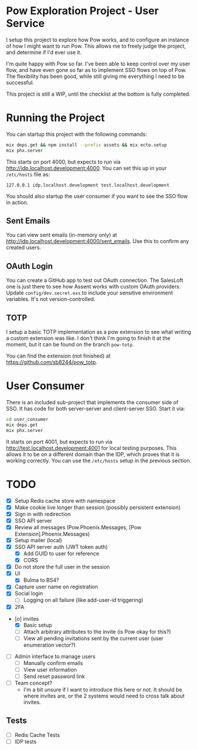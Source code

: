# Pow Exploration Project - User Service

I setup this project to explore how Pow works, and to configure an instance of how I might want to run Pow. This allows me to
freely judge the project, and determine if I'd ever use it.

I'm quite happy with Pow so far. I've been able to keep control over my user flow, and have even gone so far as to implement
SSO flows on top of Pow. The flexibility has been good, while still giving me everything I need to be successful.

This project is still a WIP, until the checklist at the bottom is fully completed.

# Running the Project

You can startup this project with the following commands:

```bash
mix deps.get && npm install --prefix assets && mix ecto.setup
mix phx.server
```

This starts on port 4000, but expects to run via http://idp.localhost.development:4000. You can set this up in your `/etc/hosts` file
as:

```
127.0.0.1 idp.localhost.development test.localhost.development
```

You should also startup the user consumer if you want to see the SSO flow in action.

## Sent Emails

You can view sent emails (in-memory only) at http://idp.localhost.development:4000/sent_emails. Use this to confirm any created users.

## OAuth Login

You can create a GitHub app to test out OAuth connection. The SalesLoft one is just there to see how Assent works with custom OAuth providers.
Update `config/dev.secret.exs` to include your sensitive environment variables. It's not version-controlled.

## TOTP

I setup a basic TOTP implementation as a pow extension to see what writing a custom extension was like. I don't think I'm going to finish
it at the moment, but it can be found on the branch `pow-totp`.

You can find the extension (not finished) at https://github.com/sb8244/pow_totp.

# User Consumer

There is an included sub-project that implements the consumer side of SSO. It has code for both server-server
and client-server SSO. Start it via:

```bash
cd user_consumer
mix deps.get
mix phx.server
```

It starts on port 4001, but expects to run via http://test.localhost.development:4001 for local testing purposes. This
allows it to be on a different domain than the IDP, which proves that it is working correctly. You can use the `/etc/hosts`
setup in the previous section.

# TODO

- [x] Setup Redis cache store with namespace
- [x] Make cookie live longer than session (possibly persistent extension)
- [x] Sign in with redirection
- [x] SSO API server
- [x] Review all messages (Pow.Phoenix.Messages, [Pow Extension].Phoenix.Messages)
- [x] Setup mailer (local)
- [x] SSO API server auth (JWT token auth)
  - [x] Add GUID to user for reference
  - [x] CORS
- [x] Do not store the full user in the session
- [x] UI
  - [x] Bulma to BS4?
- [x] Capture user name on registration
- [x] Social login
  - [ ] Logging on all failure (like add-user-id triggering)
- [x] 2FA
- [o] invites
  - [x] Basic setup
  - [ ] Attach arbitrary attributes to the invite (is Pow okay for this?)
  - [ ] View all pending invitations sent by the current user (user enumeration vector?)
- [ ] Admin interface to manage users
  - [ ] Manually confirm emails
  - [ ] View user information
  - [ ] Send reset password link
- [ ] Team concept?
  - I'm a bit unsure if I want to introduce this here or not. It should be where
  invites are, or the 2 systems would need to cross talk about invites.

## Tests
- [ ] Redis Cache Tests
- [ ] IDP tests

